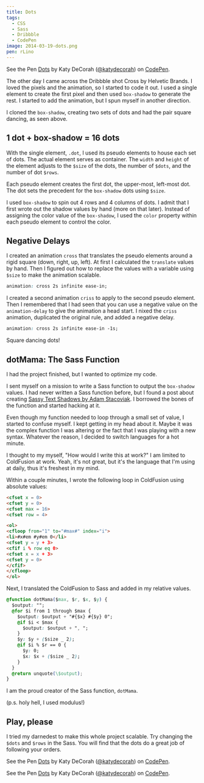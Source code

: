 ```yaml
---
title: Dots
tags:
  - CSS
  - Sass
  - Dribbble
  - CodePen
image: 2014-03-19-dots.png
pen: rLino
---
```


<p data-height="350" data-theme-id="97" data-slug-hash="rLino" data-default-tab="result" class='codepen'>See the Pen <a href='http://codepen.io/katydecorah/pen/rLino/'>Dots</a> by Katy DeCorah (<a href='http://codepen.io/katydecorah'>@katydecorah</a>) on <a href='http://codepen.io'>CodePen</a>.</p>

The other day I came across the Dribbble shot Cross by Helvetic Brands. I loved the pixels and the animation, so I started to code it out. I used a single element to create the first pixel and then used `box-shadow` to generate the rest. I started to add the animation, but I spun myself in another direction.

I cloned the `box-shadow`, creating two sets of dots and had the pair square dancing, as seen above.

## 1 dot + box-shadow = 16 dots

With the single element, `.dot`, I used its pseudo elements to house each set of dots. The actual element serves as container. The `width` and `height` of the element adjusts to the `$size` of the dots, the number of `$dots`, and the number of dot `$rows`.

Each pseudo element creates the first dot, the upper-most, left-most dot. The dot sets the precedent for the `box-shadow` dots using `$size`.

I used `box-shadow` to spin out 4 rows and 4 columns of dots. I admit that I first wrote out the shadow values by hand (more on that later). Instead of assigning the color value of the `box-shadow`, I used the `color` property within each pseudo element to control the color.

## Negative Delays

I created an animation `cross` that translates the pseudo elements around a rigid square (down, right, up, left). At first I calculated the `translate` values by hand. Then I figured out how to replace the values with a variable using `$size` to make the animation scalable.

```css
animation: cross 2s infinite ease-in;
```

I created a second animation `criss` to apply to the second pseudo element. Then I remembered that I had seen that you can use a negative value on the `animation-delay` to give the animation a head start. I nixed the `criss` animation, duplicated the original rule, and added a negative delay.

```css
animation: cross 2s infinite ease-in -1s;
```

Square dancing dots!

## dotMama: The Sass Function

I had the project finished, but I wanted to optimize my code.

I sent myself on a mission to write a Sass function to output the `box-shadow` values. I had never written a Sass function before, but I found a post about creating [Sassy Text Shadows by Adam Stacoviak](http://thesassway.com/projects/sassy-text-shadow). I borrowed the bones of the function and started hacking at it.

Even though my function needed to loop through a small set of value, I started to confuse myself. I kept getting in my head about it. Maybe it was the complex function I was altering or the fact that I was playing with a new syntax. Whatever the reason, I decided to switch languages for a hot minute.

I thought to my myself, "How would I write this at work?" I am limited to ColdFusion at work. Yeah, it's not great, but it's the language that I'm using at daily, thus it's freshest in my mind.

Within a couple minutes, I wrote the following loop in ColdFusion using absolute values:

```html
<cfset x = 0>
<cfset y = 0>
<cfset max = 16>
<cfset row = 4>

<ol>
<cfloop from="1" to="#max#" index="i">
<li>#x#em #y#em 0</li>
<cfset y = y + 3>
<cfif i % row eq 0>
<cfset x = x + 3>
<cfset y = 0>
</cfif>
</cfloop>
</ol>
```

Next, I translated the ColdFusion to Sass and added in my relative values.

```css
@function dotMama($max, $r, $x, $y) {
  $output: "";
  @for $i from 1 through $max {
    $output: $output + "#{$x} #{$y} 0";
    @if $i < $max {
      $output: $output + ", ";
    }
    $y: $y + ($size _ 2);
    @if $i % $r == 0 {
      $y: 0;
      $x: $x + ($size _ 2);
    }
  }
  @return unquote(\$output);
}
```

I am the proud creator of the Sass function, `dotMama`.

(p.s. holy hell, I used modulus!)

## Play, please

I tried my darnedest to make this whole project scalable. Try changing the `$dots` and `$rows` in the Sass. You will find that the dots do a great job of following your orders.

<div class="photos">
<div class="img-half">
<p data-height="266" data-theme-id="97" data-slug-hash="2e0fa6c75b17b6906f1e151e0a42a70d" data-default-tab="result" class='codepen'>See the Pen <a href='http://codepen.io/katydecorah/pen/2e0fa6c75b17b6906f1e151e0a42a70d/'>Dots</a> by Katy DeCorah (<a href='http://codepen.io/katydecorah'>@katydecorah</a>) on <a href='http://codepen.io'>CodePen</a>.</p>
</div>
<div class="img-half">
<p data-height="266" data-theme-id="97" data-slug-hash="24209396d8015bfb5e7f15cdf30f51f3" data-default-tab="result" class='codepen'>See the Pen <a href='http://codepen.io/katydecorah/pen/24209396d8015bfb5e7f15cdf30f51f3/'>Dots</a> by Katy DeCorah (<a href='http://codepen.io/katydecorah'>@katydecorah</a>) on <a href='http://codepen.io'>CodePen</a>.</p>
</div>
</div>
